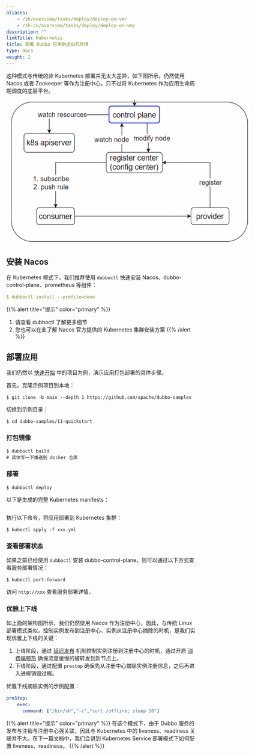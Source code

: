 ```yaml
---
aliases:
    - /zh/overview/tasks/deploy/deploy-on-vm/
    - /zh-cn/overview/tasks/deploy/deploy-on-vm/
description: ""
linkTitle: Kubernetes
title: 部署 Dubbo 应用到虚拟机环境
type: docs
weight: 2
---
```

这种模式与传统的非 Kubernetes 部署并无太大差异，如下图所示，仍然使用 Nacos 或者 Zookeeper 等作为注册中心，只不过将 Kubernetes 作为应用生命周期调度的底层平台。

<img src="/imgs/v3/manual/java/tutorial/kubernetes/kubernetes.png" style="max-width:650px;height:auto;" />

## 安装 Nacos
在 Kubernetes 模式下，我们推荐使用 `dubboctl` 快速安装 Nacos、dubbo-control-plane、prometheus 等组件：

```yaml
$ dubboctl install --profile=demo
```

{{% alert title="提示" color="primary" %}}
1. 请查看 dubboctl 了解更多细节
2. 您也可以在此了解 Nacos 官方提供的 Kubernetes 集群安装方案
{{% /alert %}}


## 部署应用
我们仍然以 [快速开始]() 中的项目为例，演示应用打包部署的具体步骤。

首先，克隆示例项目到本地：
```shell
$ git clone -b main --depth 1 https://github.com/apache/dubbo-samples
````

切换到示例目录：
```shell
$ cd dubbo-samples/11-quickstart
```

### 打包镜像
```shell
$ dubboctl build
# 具体写一下推送到 docker 仓库
```

### 部署

```shell
$ dubboctl deploy
```

以下是生成的完整 Kubernetes manifests：

```yaml

```

执行以下命令，将应用部署到 Kubernetes 集群：
```shell
$ kubectl apply -f xxx.yml
```

### 查看部署状态
如果之前已经使用 `dubboctl` 安装 dubbo-control-plane，则可以通过以下方式查看服务部署情况：

```shell
$ kubectl port-forward
```

访问 `http://xxx` 查看服务部署详情。

### 优雅上下线
如上面的架构图所示，我们仍然使用 Nacos 作为注册中心，因此，与传统 Linux 部署模式类似，控制实例发布到注册中心、实例从注册中心摘除的时机，是我们实现优雅上下线的关键：
1. 上线阶段，通过 [延迟发布]() 机制控制实例注册到注册中心的时机，通过开启 [消费端预热]() 确保流量缓慢的被转发到新节点上。
2. 下线阶段，通过配置 `prestop` 确保先从注册中心摘除实例注册信息，之后再进入进程销毁过程。

优雅下线摘除实例的示例配置：

```yaml
preStop:
	exec:
	  command: ["/bin/sh","-c","curl /offline; sleep 10"]
```

{{% alert title="提示" color="primary" %}}
在这个模式下，由于 Dubbo 服务的发布与注销与注册中心强关联，因此与 Kubernetes 中的 liveness、readiness 关联并不大。在下一篇文档中，我们会讲到 Kubernetes Service 部署模式下如何配置 liveness、readiness。
{{% /alert %}}

